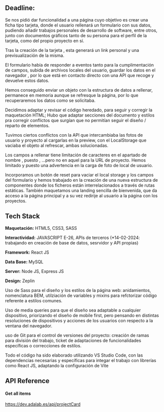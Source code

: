 
## Deadline:

Se nos pidió dar funcionalidad a una página cuyo objetivo es crear una ficha tipo tarjeta, donde el usuario rellenará un formulario con sus datos, pudiendo añadir trabajos personales de desarrollo de software, entre otros, junto con documentos gráficos tanto de su persona para el perfil de la tarjeta, como del propio proyecto en sí. 

Tras la creación de la tarjeta , esta generará un link personal y una previsualización de la misma. 

El formulario había de responder a eventos tanto para la cumplimentación de campos, subida de archivos locales del usuario, guardar los datos en el navegador , por lo que está en contacto directo con una API que recoge y devuelve estos datos.

Hemos conseguido enviar un objeto con la estructura de datos a rellenar, permanece en memoria aunque se refresque la página, por lo que recuperaremos los datos como se solicitaba.

Decidimos adaptar y revisar el código heredado, para seguir y corregir la maquetación HTML; Hubo que adaptar secciones del documento y estilos pra corregir conflictos que surgían que no permitían seguir el diseño / reparto de elementos.


Tuvimos ciertos conflictos con la API que intercambiaba las fotos de usuario y proyecto al cargarlas en la preview, con el LocalStorage que vaciaba el objeto al refrescar, ambas solucionadas. 

Los campos a rellenar tiene limitación de caracteres en el apartado de nombre , puesto , ...pero no en aquel para la URL de proyecto. Hemos limitado y puesto una advertencia en la carga de foto de local de usuario.

Incorporamos un botón de reset para vaciar el local storage y los campos del formulario y hemos trabajado en la creación de una nueva estructura de componentes donde los ficheros están interrelacionados a través de rutas estáticas.
También maquetamos una landing sencilla de bienvenida, que da acceso a la página principal y a su vez redirije al usuario a la página con los proyectos.

	
## Tech Stack

**Maquetación:** HTML5, CSS3, SASS

**Interactividad:** JAVASCRIPT E-26, APIs de terceros (*14-02-2024: trabajando en creación de base de datos, sesrvidor y API propias)

**Framework:** React JS 

**Data Base:** MySQL

**Server:** Node JS, Express JS

**Design:** Zeplin

Uso de Sass para el diseño y los estilos de la página web: anidamientos, nomenclatura BEM, utilziación de variables y mixins para refctorizar código referente a estilos comunes.

Uso de media queries para que el diseño sea adaptable a cualquier dispositivo, priorizando el diseño de mobile first, pero pensando en distintas resoluciones de dispositivos y acciones de los usuarios con respecto a la ventana del navegador.

uso de Git para el control de versiones del proyecto: creación de ramas para división del trabajo, ticket de adaptaciones de funcionalidades específicas o correcciones de estilos.

Todo el código ha sido elaborado utilizando VS Studio  Code, con las dependencias necesarias y específicas para integar el trabajo con librerías como React JS, adaptando la configuración de Vite

## API Reference

#### Get all items

https://dev.adalab.es/api/projectCard 





